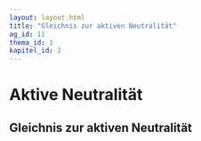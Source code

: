 ```yaml
---
layout: layout.html
title: "Gleichnis zur aktiven Neutralität"
ag_id: 11
thema_id: 1
kapitel_id: 2
---
```


# Aktive Neutralität

## Gleichnis zur aktiven Neutralität
